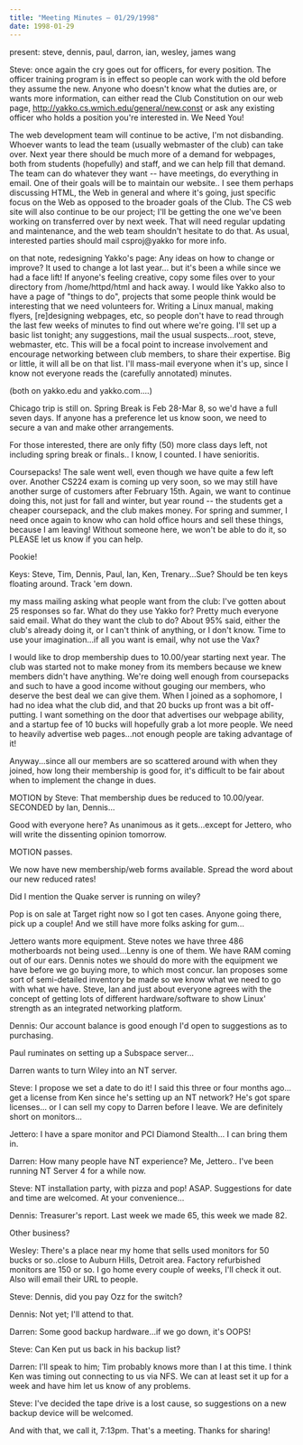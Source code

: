```yaml
---
title: "Meeting Minutes – 01/29/1998"
date: 1998-01-29
---
```

present: steve, dennis, paul, darron, ian, wesley, james wang </p><p>
Steve: once again the cry goes out for officers, for every position. The officer training program is in effect so people can work with the old before they assume the new. Anyone who doesn't know what the duties are, or wants more information, can either read the Club Constitution on our web page, http://yakko.cs.wmich.edu/general/new.const or ask any existing officer who holds a position you're interested in. We Need You! </p><p>
The web development team will continue to be active, I'm not disbanding. Whoever wants to lead the team (usually webmaster of the club) can take over. Next year there should be much more of a demand for webpages, both from students (hopefully) and staff, and we can help fill that demand. The team can do whatever they want -- have meetings, do everything in email. One of their goals will be to maintain our website.. I see them perhaps discussing HTML, the Web in general and where it's going, just specific focus on the Web as opposed to the broader goals of the Club. The CS web site will also continue to be our project; I'll be getting the one we've been working on transferred over by next week. That will need regular updating and maintenance, and the web team shouldn't hesitate to do that. As usual, interested parties should mail csproj@yakko for more info. </p><p>
on that note, redesigning Yakko's page: Any ideas on how to change or improve? It used to change a lot last year... but it's been a while since we had a face lift! If anyone's feeling creative, copy some files over to your directory from /home/httpd/html and hack away. I would like Yakko also to have a page of "things to do", projects that some people think would be interesting that we need volunteers for. Writing a Linux manual, making flyers, [re]designing webpages, etc, so people don't have to read through the last few weeks of minutes to find out where we're going. I'll set up a basic list tonight; any suggestions, mail the usual suspects...root, steve, webmaster, etc. This will be a focal point to increase involvement and encourage networking between club members, to share their expertise. Big or little, it will all be on that list. I'll mass-mail everyone when it's up, since I know not everyone reads the (carefully annotated) minutes. </p><p>
(both on yakko.edu and yakko.com....) </p><p>
Chicago trip is still on. Spring Break is Feb 28-Mar 8, so we'd have a full seven days. If anyone has a preference let us know soon, we need to secure a van and make other arrangements. </p><p>
For those interested, there are only fifty (50) more class days left, not including spring break or finals.. I know, I counted. I have senioritis. </p><p>
Coursepacks! The sale went well, even though we have quite a few left over. Another CS224 exam is coming up very soon, so we may still have another surge of customers after February 15th. Again, we want to continue doing this, not just for fall and winter, but year round -- the students get a cheaper coursepack, and the club makes money. For spring and summer, I need once again to know who can hold office hours and sell these things, because I am leaving! Without someone here, we won't be able to do it, so PLEASE let us know if you can help. </p><p>
Pookie! </p><p>
Keys: Steve, Tim, Dennis, Paul, Ian, Ken, Trenary...Sue? Should be ten keys floating around. Track 'em down. </p><p>
my mass mailing asking what people want from the club: I've gotten about 25 responses so far. What do they use Yakko for?  Pretty much everyone said email. What do they want the club to do? About 95% said, either the club's already doing it, or I can't think of anything, or I don't know. Time to use your imagination...if all you want is email, why not use the Vax? </p><p>
I would like to drop membership dues to 10.00/year starting next year. The club was started not to make money from its members because we knew members didn't have anything. We're doing well enough from coursepacks and such to have a good income without gouging our members, who deserve the best deal we can give them. When I joined as a sophomore, I had no idea what the club did, and that 20 bucks up front was a bit off-putting. I want something on the door that advertises our webpage ability, and a startup fee of 10 bucks will hopefully grab a lot more people. We need to heavily advertise web pages...not enough people are taking advantage of it! </p><p>
Anyway...since all our members are so scattered around with when they joined, how long their membership is good for, it's difficult to be fair about when to implement the change in dues. </p><p>
MOTION by Steve: That membership dues be reduced to 10.00/year. SECONDED by Ian, Dennis... </p><p>
Good with everyone here? As unanimous as it gets...except for Jettero, who will write the dissenting opinion tomorrow. </p><p>
MOTION passes. </p><p>
We now have new membership/web forms available. Spread the word about our new reduced rates! </p><p>
Did I mention the Quake server is running on wiley? </p><p>
Pop is on sale at Target right now so I got ten cases. Anyone going there, pick up a couple! And we still have more folks asking for gum... </p><p>
Jettero wants more equipment. Steve notes we have three 486 motherboards not being used...Lenny is one of them. We have RAM coming out of our ears. Dennis notes we should do more with the equipment we have before we go buying more, to which most concur. Ian proposes some sort of semi-detailed inventory be made so we know what we need to go with what we have. Steve, Ian and just about everyone agrees with the concept of getting lots of different hardware/software to show Linux' strength as an integrated networking platform. </p><p>
Dennis: Our account balance is good enough I'd open to suggestions as to purchasing. </p><p>
Paul ruminates on setting up a Subspace server... </p><p>
Darren wants to turn Wiley into an NT server. </p><p>
Steve: I propose we set a date to do it! I said this three or four months ago... get a license from Ken since he's setting up an NT network? He's got spare licenses... or I can sell my copy to Darren before I leave. We are definitely short on monitors... </p><p>
Jettero: I have a spare monitor and PCI Diamond Stealth... I can bring them in. </p><p>
Darren: How many people have NT experience? Me, Jettero.. I've been running NT Server 4 for a while now. </p><p>
Steve: NT installation party, with pizza and pop! ASAP. Suggestions for date and time are welcomed. At your convenience... </p><p>
Dennis: Treasurer's report. Last week we made 65, this week we made 82. </p><p>
Other business? </p><p>
Wesley: There's a place near my home that sells used monitors for 50 bucks or so..close to Auburn Hills, Detroit area. Factory refurbished monitors are 150 or so. I go home every couple of weeks, I'll check it out. Also will email their URL to people. </p><p>
Steve: Dennis, did you pay Ozz for the switch? </p><p>
Dennis: Not yet; I'll attend to that. </p><p>
Darren: Some good backup hardware...if we go down, it's OOPS! </p><p>
Steve: Can Ken put us back in his backup list? </p><p>
Darren: I'll speak to him; Tim probably knows more than I at this time. I think Ken was timing out connecting to us via NFS. We can at least set it up for a week and have him let us know of any problems. </p><p>
Steve: I've decided the tape drive is a lost cause, so suggestions on a new backup device will be welcomed. </p><p>
And with that, we call it, 7:13pm. That's a meeting. Thanks for sharing!   </p>
